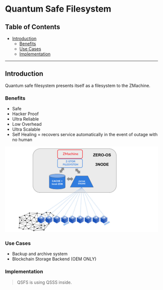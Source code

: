 <h1> Quantum Safe Filesystem </h1>

<h2>Table of Contents</h2>

- [Introduction](#introduction)
  - [Benefits](#benefits)
  - [Use Cases](#use-cases)
  - [Implementation](#implementation)
 
***

## Introduction

Quantum safe filesystem presents itself as a filesystem to the ZMachine.

### Benefits

- Safe
- Hacker Proof
- Ultra Reliable
- Low Overhead
- Ultra Scalable
- Self Healing = recovers service automatically in the event of outage with no human 

![](img/zos_zstor.jpg)

### Use Cases

- Backup and archive system
- Blockchain Storage Backend (OEM ONLY)

### Implementation

> QSFS is using QSSS inside.